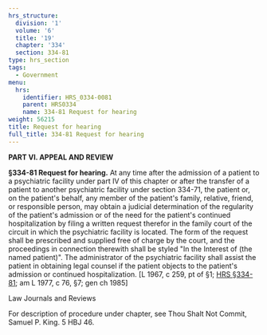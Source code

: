 ```yaml
---
hrs_structure:
  division: '1'
  volume: '6'
  title: '19'
  chapter: '334'
  section: 334-81
type: hrs_section
tags:
  - Government
menu:
  hrs:
    identifier: HRS_0334-0081
    parent: HRS0334
    name: 334-81 Request for hearing
weight: 56215
title: Request for hearing
full_title: 334-81 Request for hearing
---
```

**PART VI. APPEAL AND REVIEW**

**§334-81 Request for hearing.** At any time after the admission of a patient to a psychiatric facility under part IV of this chapter or after the transfer of a patient to another psychiatric facility under section 334-71, the patient or, on the patient's behalf, any member of the patient's family, relative, friend, or responsible person, may obtain a judicial determination of the regularity of the patient's admission or of the need for the patient's continued hospitalization by filing a written request therefor in the family court of the circuit in which the psychiatric facility is located. The form of the request shall be prescribed and supplied free of charge by the court, and the proceedings in connection therewith shall be styled "In the Interest of (the named patient)". The administrator of the psychiatric facility shall assist the patient in obtaining legal counsel if the patient objects to the patient's admission or continued hospitalization. [L 1967, c 259, pt of §1; [HRS §334-81](/title-19/chapter-334/section-334-81/); am L 1977, c 76, §7; gen ch 1985]

Law Journals and Reviews

For description of procedure under chapter, see Thou Shalt Not Commit, Samuel P. King. 5 HBJ 46.